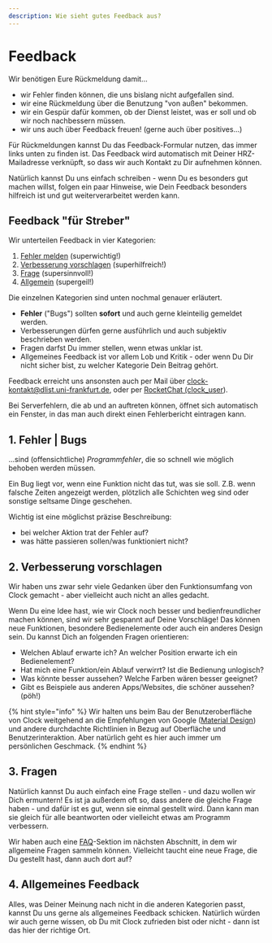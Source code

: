 ```yaml
---
description: Wie sieht gutes Feedback aus?
---
```


# Feedback

Wir benötigen Eure Rückmeldung damit...

* wir Fehler finden können, die uns bislang nicht aufgefallen sind.
* wir eine Rückmeldung über die Benutzung "von außen" bekommen.
* wir ein Gespür dafür kommen, ob der Dienst leistet, was er soll und ob wir noch nachbessern müssen.
* wir uns auch über Feedback freuen! \(gerne auch über positives...\)

Für Rückmeldungen kannst Du das Feedback-Formular nutzen, das immer links unten zu finden ist. Das Feedback wird automatisch mit Deiner HRZ-Mailadresse verknüpft, so dass wir auch Kontakt zu Dir aufnehmen können.

Natürlich kannst Du uns einfach schreiben - wenn Du es besonders gut machen willst, folgen ein paar Hinweise, wie Dein Feedback besonders hilfreich ist und gut weiterverarbeitet werden kann.

## Feedback "für Streber"

Wir unterteilen Feedback in vier Kategorien:

1. [Fehler melden](how2feedback.md#1.-Bugs) \(superwichtig!\)
2. [Verbesserung vorschlagen](how2feedback.md#2.-Bedienung) \(superhilfreich!\)
3. [Frage](how2feedback.md#3.-Design) \(supersinnvoll!\)
4. [Allgemein](how2feedback.md#4.-neue-Funktionen) \(supergeil!\)

Die einzelnen Kategorien sind unten nochmal genauer erläutert.

* **Fehler** \("Bugs"\) sollten **sofort** und auch gerne kleinteilig gemeldet werden.
* Verbesserungen dürfen gerne ausführlich und auch subjektiv beschrieben werden.
* Fragen darfst Du immer stellen, wenn etwas unklar ist.
* Allgemeines Feedback ist vor allem Lob und Kritik - oder wenn Du Dir nicht sicher bist, zu welcher Kategorie Dein Beitrag gehört.

Feedback erreicht uns ansonsten auch per Mail über [clock-kontakt@dlist.uni-frankfurt.de](mailto:clock-kontakt@dlist.uni-frankfurt.de), oder per [RocketChat \(clock\_user](https://chat.studiumdigitale.uni-frankfurt.de/channel/clock_user)\).

Bei Serverfehlern, die ab und an auftreten können, öffnet sich automatisch ein Fenster, in das man auch direkt einen Fehlerbericht eintragen kann.

## 1. Fehler \| Bugs

...sind \(offensichtliche\) _Programmfehler_, die so schnell wie möglich behoben werden müssen.

Ein Bug liegt vor, wenn eine Funktion nicht das tut, was sie soll. Z.B. wenn falsche Zeiten angezeigt werden, plötzlich alle Schichten weg sind oder sonstige seltsame Dinge geschehen.

Wichtig ist eine möglichst präzise Beschreibung:

* bei welcher Aktion trat der Fehler auf?
* was hätte passieren sollen/was funktioniert nicht?

## 2. Verbesserung vorschlagen

Wir haben uns zwar sehr viele Gedanken über den Funktionsumfang von Clock gemacht - aber vielleicht auch nicht an alles gedacht.

Wenn Du eine Idee hast, wie wir Clock noch besser und bedienfreundlicher machen können, sind wir sehr gespannt auf Deine Vorschläge! Das können neue Funktionen, besondere Bedienelemente oder auch ein anderes Design sein. Du kannst Dich an folgenden Fragen orientieren:

* Welchen Ablauf erwarte ich? An welcher Position erwarte ich ein Bedienelement?
* Hat mich eine Funktion/ein Ablauf verwirrt? Ist die Bedienung unlogisch?
* Was könnte besser aussehen? Welche Farben wären besser geeignet?
* Gibt es Beispiele aus anderen Apps/Websites, die schöner aussehen? \(pöh!\)

{% hint style="info" %}
Wir halten uns beim Bau der Benutzeroberfläche von Clock weitgehend an die Empfehlungen von Google \([Material Design](https://github.com/ClockGU/handbook/tree/c6a3efe17c130c71ac14b67706cb399e4d331dfb/benutzerhandbuch/about.md#Design)\) und andere durchdachte Richtlinien in Bezug auf Oberfläche und Benutzerinteraktion. Aber natürlich geht es hier auch immer um persönlichen Geschmack.
{% endhint %}

## 3. Fragen

Natürlich kannst Du auch einfach eine Frage stellen - und dazu wollen wir Dich ermuntern! Es ist ja außerdem oft so, dass andere die gleiche Frage haben - und dafür ist es gut, wenn sie einmal gestellt wird. Dann kann man sie gleich für alle beantworten oder vielleicht etwas am Programm verbessern.

Wir haben auch eine [FAQ](faq.md)-Sektion im nächsten Abschnitt, in dem wir allgemeine Fragen sammeln können. Vielleicht taucht eine neue Frage, die Du gestellt hast, dann auch dort auf?

## 4. Allgemeines Feedback

Alles, was Deiner Meinung nach nicht in die anderen Kategorien passt, kannst Du uns gerne als allgemeines Feedback schicken. Natürlich würden wir auch gerne wissen, ob Du mit Clock zufrieden bist oder nicht - dann ist das hier der richtige Ort.

